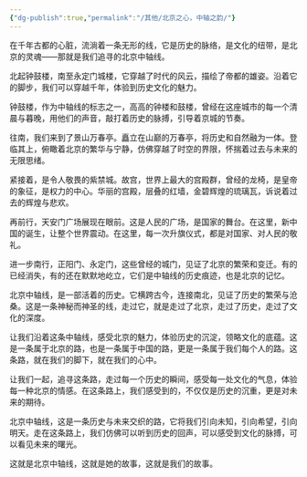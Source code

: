```yaml
---
{"dg-publish":true,"permalink":"/其他/北京之心，中轴之韵/"}
---
```


在千年古都的心脏，流淌着一条无形的线，它是历史的脉络，是文化的纽带，是北京的灵魂——那就是我们追寻的北京中轴线。

北起钟鼓楼，南至永定门城楼，它穿越了时代的风云，描绘了帝都的雄姿。沿着它的脚步，我们可以穿越千年，体验到历史文化的魅力。

钟鼓楼，作为中轴线的标志之一，高高的钟楼和鼓楼，曾经在这座城市的每一个清晨与暮晚，用他们的声音，敲打着历史的脉搏，引导着京城的节奏。

往南，我们来到了景山万春亭。矗立在山巅的万春亭，将历史和自然融为一体。登临其上，俯瞰着北京的繁华与宁静，仿佛穿越了时空的界限，怀揣着过去与未来的无限思绪。

紧接着，是令人敬畏的紫禁城。故宫，世界上最大的宫殿群，曾经的龙椅，是皇帝的象征，是权力的中心。华丽的宫殿，层叠的红墙，金碧辉煌的琉璃瓦，诉说着过去的辉煌与悲欢。

再前行，天安门广场展现在眼前。这是人民的广场，是国家的舞台。在这里，新中国的诞生，让整个世界震动。在这里，每一次升旗仪式，都是对国家、对人民的敬礼。

进一步南行，正阳门、永定门，这些曾经的城门，见证了北京的繁荣和变迁。有的已经消失，有的还在默默地屹立，它们是中轴线的历史痕迹，也是北京的记忆。

北京中轴线，是一部活着的历史。它横跨古今，连接南北，见证了历史的繁荣与沧桑。这是一条神秘而神圣的线，走过它，就是走过了北京，走过了历史，走过了文化的深度。

让我们沿着这条中轴线，感受北京的魅力，体验历史的沉淀，领略文化的底蕴。这是一条属于北京的路，也是一条属于中国的路，更是一条属于我们每个人的路。这条路，就在我们的脚下，就在我们的心中。

让我们一起，追寻这条路，走过每一个历史的瞬间，感受每一处文化的气息，体验每一种北京的情感。在这条路上，我们感受到的，不仅仅是历史的沉重，更是对未来的期待。

北京中轴线，这是一条历史与未来交织的路，它将我们引向未知，引向希望，引向明天。走在这条路上，我们仿佛可以听到历史的回声，可以感受到文化的脉搏，可以看见未来的曙光。

这就是北京中轴线，这就是她的故事，这就是我们的故事。
